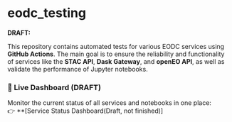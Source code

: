 # eodc_testing

**DRAFT:**

This repository contains automated tests for various EODC services using **GitHub Actions**. The main goal is to ensure the reliability and functionality of services like the **STAC API**, **Dask Gateway**, and **openEO API**, as well as validate the performance of Jupyter notebooks.

### 🚀 Live Dashboard (DRAFT)

Monitor the current status of all services and notebooks in one place:  
👉 **[Service Status Dashboard(Draft, not finished)]